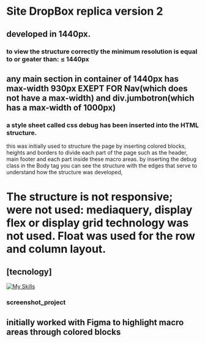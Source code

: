 # Site DropBox replica version 2
## developed in 1440px.
### to view the structure correctly the minimum resolution is equal to or geater than: ≤ 1440px


## any main section in container of 1440px has max-width 930px EXEPT FOR Nav(which does not have a max-width) and div.jumbotron(which has a max-width of 1000px) 

### a style sheet called css debug has been inserted into the HTML structure.
this was initially used to structure the page by inserting colored blocks, heights and borders to divide each part of the page such as the header, main footer and each part inside these macro areas.
by inserting the debug class in the Body tag you can see the structure with the edges that serve to understand how the structure was developed,

# The structure is not responsive; were not used: mediaquery, display flex or display grid technology was not used. Float was used for the row and column layout.

## [tecnology]
[![My Skills](https://skillicons.dev/icons?i=,html,css)](https://skillicons.dev)

### screenshot_project
## initially worked with Figma to highlight macro areas through colored blocks
